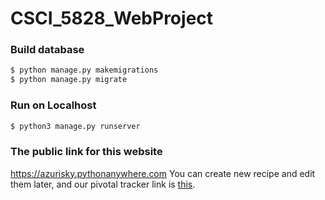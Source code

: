 # CSCI_5828_WebProject

### Build database

```bash
$ python manage.py makemigrations
$ python manage.py migrate
```


### Run on Localhost

```bash
$ python3 manage.py runserver
```

### The public link for this website
https://azurisky.pythonanywhere.com
You can create new recipe and edit them later, and our pivotal tracker link is [this](https://www.pivotaltracker.com/n/projects/2156952).
